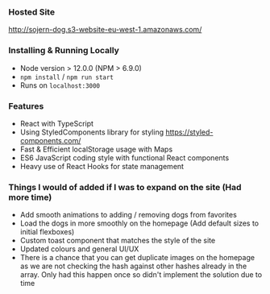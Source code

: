 ### Hosted Site
http://sojern-dog.s3-website-eu-west-1.amazonaws.com/

### Installing & Running Locally
- Node version > 12.0.0 (NPM > 6.9.0)
- `npm install` / `npm run start`
- Runs on `localhost:3000`

### Features
- React with TypeScript
- Using StyledComponents library for styling https://styled-components.com/
- Fast & Efficient localStorage usage with Maps
- ES6 JavaScript coding style with functional React components
- Heavy use of React Hooks for state management

### Things I would of added if I was to expand on the site (Had more time)
- Add smooth animations to adding / removing dogs from favorites
- Load the dogs in more smoothly on the homepage (Add default sizes to initial flexboxes)
- Custom toast component that matches the style of the site
- Updated colours and general UI/UX
- There is a chance that you can get duplicate images on the homepage as we are not checking the hash against other hashes already in the array. Only had this happen once so didn't implement the solution due to time


